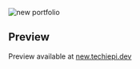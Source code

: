 ![new portfolio](https://socialify.git.ci/Techie-Pi/new-portfolio/image?description=1&font=KoHo&theme=Dark)

## Preview
Preview available at [new.techiepi.dev](https://new.techiepi.dev)

